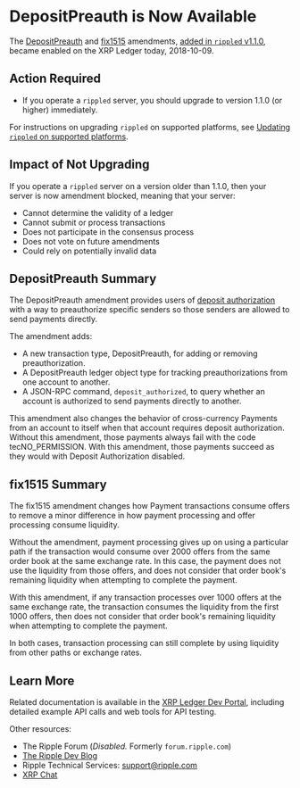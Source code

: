 # DepositPreauth is Now Available

The [DepositPreauth](https://xrpcharts.ripple.com/#/transactions/AD27403CB840AE67CADDB084BC54249D7BD1B403885819B39CCF723DC671F927) and [fix1515](https://xrpcharts.ripple.com/#/transactions/6DF60D9EC8AF3C39B173840F4D1C57F8A8AB51E7C6571483B4A5F1AA0A9AAEBF) amendments, [added in `rippled` v1.1.0](https://developers.ripple.com/blog/2018/rippled-1.1.0.html), became enabled on the XRP Ledger today, 2018-10-09.

## Action Required

- If you operate a `rippled` server, you should upgrade to version 1.1.0 (or higher) immediately.

For instructions on upgrading `rippled` on supported platforms, see [Updating `rippled` on supported platforms](https://developers.ripple.com/update-rippled.html).

## Impact of Not Upgrading

If you operate a `rippled` server on a version older than 1.1.0, then your server is now amendment blocked, meaning that your server:

* Cannot determine the validity of a ledger
* Cannot submit or process transactions
* Does not participate in the consensus process
* Does not vote on future amendments
* Could rely on potentially invalid data

## DepositPreauth Summary

The DepositPreauth amendment provides users of [deposit authorization](https://developers.ripple.com/depositauth.html) with a way to preauthorize specific senders so those senders are allowed to send payments directly.

The amendment adds:

- A new transaction type, DepositPreauth, for adding or removing preauthorization.
- A DepositPreauth ledger object type for tracking preauthorizations from one account to another.
- A JSON-RPC command, `deposit_authorized`, to query whether an account is authorized to send payments directly to another.

This amendment also changes the behavior of cross-currency Payments from an account to itself when that account requires deposit authorization. Without this amendment, those payments always fail with the code tecNO_PERMISSION. With this amendment, those payments succeed as they would with Deposit Authorization disabled.


## fix1515 Summary

The fix1515 amendment changes how Payment transactions consume offers to remove a minor difference in how payment processing and offer processing consume liquidity.

Without the amendment, payment processing gives up on using a particular path if the transaction would consume over 2000 offers from the same order book at the same exchange rate. In this case, the payment does not use the liquidity from those offers, and does not consider that order book's remaining liquidity when attempting to complete the payment.

With this amendment, if any transaction processes over 1000 offers at the same exchange rate, the transaction consumes the liquidity from the first 1000 offers, then does not consider that order book's remaining liquidity when attempting to complete the payment.

In both cases, transaction processing can still complete by using liquidity from other paths or exchange rates.


## Learn More
Related documentation is available in the [XRP Ledger Dev Portal](https://developers.ripple.com/), including detailed example API calls and web tools for API testing.

Other resources:

* The Ripple Forum (_Disabled._ Formerly `forum.ripple.com`)
* [The Ripple Dev Blog](https://developers.ripple.com/blog/)
* Ripple Technical Services: <support@ripple.com>
* [XRP Chat](http://www.xrpchat.com/)
